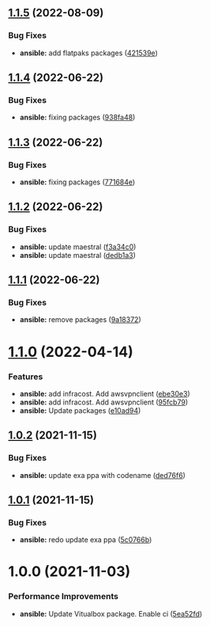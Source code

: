 ## [1.1.5](https://github.com/hackwish/ansible-common-devops-desktop/compare/v1.1.4...v1.1.5) (2022-08-09)


### Bug Fixes

* **ansible:** add flatpaks packages ([421539e](https://github.com/hackwish/ansible-common-devops-desktop/commit/421539e43977c29cdbb1a5efd3de8a5effb3ecc8))

## [1.1.4](https://github.com/hackwish/ansible-common-devops-desktop/compare/v1.1.3...v1.1.4) (2022-06-22)


### Bug Fixes

* **ansible:** fixing packages ([938fa48](https://github.com/hackwish/ansible-common-devops-desktop/commit/938fa48ea981afd2a216e3b5f5c2712fda6b05ec))

## [1.1.3](https://github.com/hackwish/ansible-common-devops-desktop/compare/v1.1.2...v1.1.3) (2022-06-22)


### Bug Fixes

* **ansible:** fixing packages ([771684e](https://github.com/hackwish/ansible-common-devops-desktop/commit/771684e962b5b781795c623ce447aa78bfebe845))

## [1.1.2](https://github.com/hackwish/ansible-common-devops-desktop/compare/v1.1.1...v1.1.2) (2022-06-22)


### Bug Fixes

* **ansible:** update maestral ([f3a34c0](https://github.com/hackwish/ansible-common-devops-desktop/commit/f3a34c0267cef0110c93f419a739dd1dde4219cd))
* **ansible:** update maestral ([dedb1a3](https://github.com/hackwish/ansible-common-devops-desktop/commit/dedb1a3b60054d248999491a2564563860c8927a))

## [1.1.1](https://github.com/hackwish/ansible-common-devops-desktop/compare/v1.1.0...v1.1.1) (2022-06-22)


### Bug Fixes

* **ansible:** remove packages ([9a18372](https://github.com/hackwish/ansible-common-devops-desktop/commit/9a1837218488c6fe7b64ee9d8bac6881d0ee6caa))

# [1.1.0](https://github.com/hackwish/ansible-common-devops-desktop/compare/v1.0.2...v1.1.0) (2022-04-14)


### Features

* **ansible:** add infracost. Add awsvpnclient ([ebe30e3](https://github.com/hackwish/ansible-common-devops-desktop/commit/ebe30e30ee13e37cb49d680a1740f514543aabb6))
* **ansible:** add infracost. Add awsvpnclient ([95fcb79](https://github.com/hackwish/ansible-common-devops-desktop/commit/95fcb7914284ffc83f94f76695d7fbe07106d3d4))
* **ansible:** Update packages ([e10ad94](https://github.com/hackwish/ansible-common-devops-desktop/commit/e10ad9431a02752b4843ed06ddb25130d35b1595))

## [1.0.2](https://github.com/hackwish/ansible-common-devops-desktop/compare/v1.0.1...v1.0.2) (2021-11-15)


### Bug Fixes

* **ansible:** update exa ppa with codename ([ded76f6](https://github.com/hackwish/ansible-common-devops-desktop/commit/ded76f62a78e106a2c9432ee2e6d259a6183aba4))

## [1.0.1](https://github.com/hackwish/ansible-common-devops-desktop/compare/v1.0.0...v1.0.1) (2021-11-15)


### Bug Fixes

* **ansible:** redo update exa ppa ([5c0766b](https://github.com/hackwish/ansible-common-devops-desktop/commit/5c0766b32edf901ecb810262435b84ad843d743e))

# 1.0.0 (2021-11-03)


### Performance Improvements

* **ansible:** Update Vitualbox package. Enable ci ([5ea52fd](https://github.com/hackwish/ansible-common-devops-desktop/commit/5ea52fd369042e06e246a6e252465bd4a54a3335))
